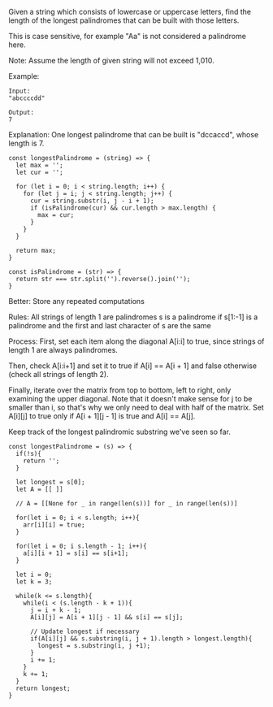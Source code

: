 
Given a string which consists of lowercase or uppercase letters, find the length of the longest palindromes that can be built with those letters.

This is case sensitive, for example "Aa" is not considered a palindrome here.

Note:
Assume the length of given string will not exceed 1,010.

Example:
```
Input:
"abccccdd"

Output:
7
```
Explanation:
One longest palindrome that can be built is "dccaccd", whose length is 7.

```
const longestPalindrome = (string) => {
  let max = '';
  let cur = '';

  for (let i = 0; i < string.length; i++) {
    for (let j = i; j < string.length; j++) {
      cur = string.substr(i, j - i + 1);
      if (isPalindrome(cur) && cur.length > max.length) {
        max = cur;
      }
    }
  }

  return max;
}

const isPalindrome = (str) => {
  return str === str.split('').reverse().join('');
}
```

Better:
Store any repeated computations

Rules:
All strings of length 1 are palindromes
s is a palindrome if s[1:-1] is a palindrome and the first and last character of s are the same

Process:
First, set each item along the diagonal A[i:i] to true, since strings of length 1 are always palindromes.

Then, check A[i:i+1] and set it to true if A[i] == A[i + 1] and false otherwise (check all strings of length 2).

Finally, iterate over the matrix from top to bottom, left to right, only examining the upper diagonal. Note that it doesn't make sense for j to be smaller than i, so that's why we only need to deal with half of the matrix. Set A[i][j] to true only if A[i + 1][j - 1] is true and A[i] == A[j].

Keep track of the longest palindromic substring we've seen so far.

```
const longestPalindrome = (s) => {
  if(!s){
    return '';
  }
  
  let longest = s[0];
  let A = [[ ]]
  
  // A = [[None for _ in range(len(s))] for _ in range(len(s))]

  for(let i = 0; i < s.length; i++){
    arr[i][i] = true;
  }
  
  for(let i = 0; i s.length - 1; i++){
    a[i][i + 1] = s[i] == s[i+1];
  }
  
  let i = 0;
  let k = 3;
  
  while(k <= s.length){
    while(i < (s.length - k + 1)){
      j = i + k - 1;
      A[i][j] = A[i + 1][j - 1] && s[i] == s[j];
      
      // Update longest if necessary
      if(A[i][j] && s.substring(i, j + 1).length > longest.length){
        longest = s.substring(i, j +1);
      }
      i += 1;
    }
    k += 1;
  }
  return longest;
}




```
